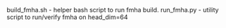 
build_fmha.sh - helper bash script to run fmha build.
run_fmha.py - utility script to run/verify fmha on head_dim=64


